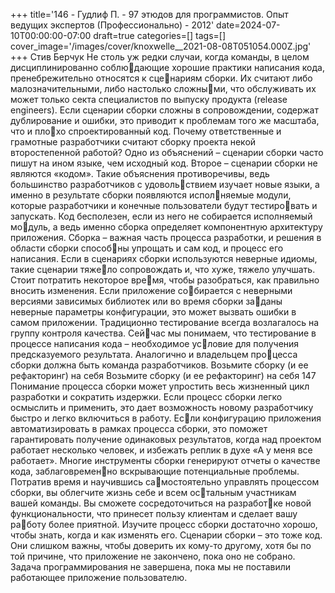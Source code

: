 +++
title='146 - Гудлиф П. - 97 этюдов для программистов. Опыт ведущих экспертов (Профессионально) - 2012'
date=2024-07-10T00:00:00-07:00
draft=true
categories=[]
tags=[]
cover_image='/images/cover/knoxwelle__2021-08-08T051054.000Z.jpg'
+++
Стив Берчук
Не столь уж ред­ки слу­чаи, когда команды, в целом дисциплинированно соблюдающие хорошие практики написания кода, пренебрежительно относятся к сценариям сборки. Их считают либо малозначительными, либо настолько сложными, что обслуживать их может только секта специалистов по выпуску продукта 
(release engineers). Если сценарии сборки сложны в сопровождении, содержат 
дублирование и ошибки, это приводит к проблемам того же масштаба, что и плохо спроектированный код.
Почему ответственные и грамотные разработчики считают сборку проекта некой 
второстепенной работой? Одно из объяснений – сценарии сборки часто пишут на 
ином языке, чем исходный код. Второе – сценарии сборки не являются «кодом». 
Такие объяснения противоречивы, ведь большинство разработчиков с удовольствием изучает новые языки, а именно в результате сборки появляются исполняемые модули, которые разработчики и конечные пользователи будут тестировать и запускать. Код бесполезен, если из него не собирается исполняемый модуль, а ведь именно сборка определяет компонентную архитектуру приложения. 
Сборка – важная часть процесса разработки, и решения в области сборки способны упрощать и сам код, и процесс его написания. 
Если в сценариях сборки используются неверные идиомы, такие сценарии тяжело сопровождать и, что хуже, тяжело улучшать. Стоит потратить некоторое время, чтобы разобраться, как правильно вносить изменения. Если приложение собирается с неверными версиями зависимых библиотек или во время сборки заданы неверные параметры конфигурации, это может вызвать ошибки в самом 
приложении.
Традиционно тестирование всегда возлагалось на группу контроля качества. Сейчас мы понимаем, что тестирование в процессе написания кода – необходимое условие для получения предсказуемого результата. Аналогично и владельцем процесса сборки должна быть команда разработчиков.
Возьмите сборку 
(и ее рефакторинг) на себя Возьмите сборку (и ее рефакторинг) на себя 147
Понимание процесса сборки может упростить весь жизненный цикл разработки 
и сократить издержки. Если процесс сборки легко осмыслить и применить, это 
дает возможность новому разработчику быстро и легко включиться в работу. Если конфигурацию приложения автоматизировать в рамках процесса сборки, это 
поможет гарантировать получение одинаковых результатов, когда над проектом 
работает несколько человек, и избежать реплик в духе «А у меня все работает». 
Многие инструменты сборки генерируют отчеты о качестве кода, заблаговременно вскрывающие потенциальные проблемы. Потратив время и научившись самостоятельно управлять процессом сборки, вы облегчите жизнь себе и всем остальным участникам вашей команды. Вы сможете сосредоточиться на разработке новой функциональности, что принесет пользу клиентам и сделает вашу работу более приятной.
Изучите процесс сборки достаточно хорошо, чтобы знать, когда и как изменять 
его. Сценарии сборки – это тоже код. Они слишком важны, чтобы доверить их 
кому-то другому, хотя бы по той причине, что приложение не закончено, пока 
оно не собрано. Задача программирования не завершена, пока мы не поставили 
работающее приложение пользователю.